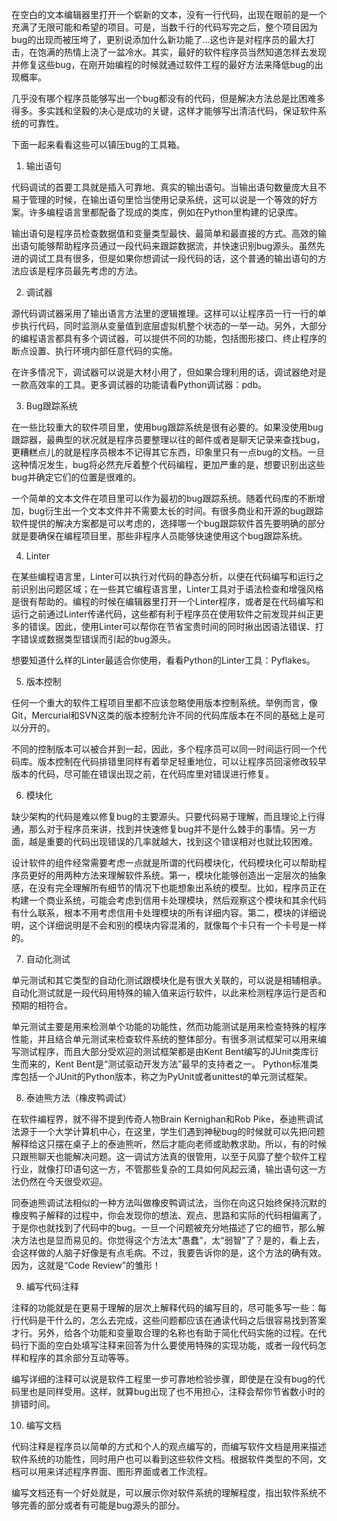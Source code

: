 在空白的文本编辑器里打开一个崭新的文本，没有一行代码，出现在眼前的是一个充满了无限可能和希望的项目。可是，当数千行的代码写完之后，整个项目因为bug的出现而被压垮了，更别说添加什么新功能了...这也许是对程序员的最大打击，在饱满的热情上浇了一盆冷水。其实，最好的软件程序员当然知道怎样去发现并修复这些bug，在刚开始编程的时候就通过软件工程的最好方法来降低bug的出现概率。

几乎没有哪个程序员能够写出一个bug都没有的代码，但是解决方法总是比困难多得多。多实践和坚毅的决心是成功的关键，这样才能够写出清洁代码，保证软件系统的可靠性。


下面一起来看看这些可以镇压bug的工具箱。

1. 输出语句

代码调试的首要工具就是插入可靠地、真实的输出语句。当输出语句数量庞大且不易于管理的时候，在输出语句里恰当使用记录系统，这可以说是一个等效的好方案。许多编程语言里都配备了现成的类库，例如在Python里构建的记录库。

输出语句是程序员检查数据值和变量类型最快、最简单和最直接的方式。高效的输出语句能够帮助程序员通过一段代码来跟踪数据流，并快速识别bug源头。虽然先进的调试工具有很多，但是如果你想调试一段代码的话，这个普通的输出语句的方法应该是程序员最先考虑的方法。

2. 调试器

源代码调试器采用了输出语言方法里的逻辑推理。这样可以让程序员一行一行的单步执行代码，同时监测从变量值到底层虚拟机整个状态的一举一动。另外，大部分的编程语言都具有多个调试器，可以提供不同的功能，包括图形接口、终止程序的断点设置、执行环境内部任意代码的实施。

在许多情况下，调试器可以说是大材小用了，但如果合理利用的话，调试器绝对是一款高效率的工具。更多调试器的功能请看Python调试器：pdb。

3. Bug跟踪系统

在一些比较重大的软件项目里，使用bug跟踪系统是很有必要的。如果没使用bug跟踪器，最典型的状况就是程序员要整理以往的邮件或者是聊天记录来查找bug，更糟糕点儿的就是程序员根本不记得其它东西，印象里只有一点bug的文档。一旦这种情况发生，bug将必然充斥着整个代码编程，更加严重的是，想要识别出这些bug并确定它们的位置是很难的。

一个简单的文本文件在项目里可以作为最初的bug跟踪系统。随着代码库的不断增加，bug衍生出一个文本文件并不需要太长的时间。有很多商业和开源的bug跟踪软件提供的解决方案都是可以考虑的，选择哪一个bug跟踪软件首先要明确的部分就是要确保在编程项目里，那些非程序人员能够快速使用这个bug跟踪系统。

4. Linter

在某些编程语言里，Linter可以执行对代码的静态分析，以便在代码编写和运行之前识别出问题区域；在一些其它编程语言里，Linter工具对于语法检查和增强风格是很有帮助的。编程的时候在编辑器里打开一个Linter程序，或者是在代码编写和运行之前通过Linter传递代码，这些都有利于程序员在使用软件之前发现并纠正更多的错误。因此，使用Linter可以帮你在节省宝贵时间的同时揪出因语法错误、打字错误或数据类型错误而引起的bug源头。

想要知道什么样的Linter最适合你使用，看看Python的Linter工具：Pyflakes。

5. 版本控制

任何一个重大的软件工程项目里都不应该忽略使用版本控制系统。举例而言，像Git，Mercurial和SVN这类的版本控制允许不同的代码库版本在不同的基础上是可以分开的。

不同的控制版本可以被合并到一起，因此，多个程序员可以同一时间运行同一个代码库。版本控制在代码排错里同样有着举足轻重地位，可以让程序员回滚修改较早版本的代码，尽可能在错误出现之前，在代码库里对错误进行修复。

6. 模块化

缺少架构的代码是难以修复bug的主要源头。只要代码易于理解，而且理论上行得通，那么对于程序员来讲，找到并快速修复bug并不是什么棘手的事情。另一方面，越是重要的代码出现错误的几率就越大，找到这个错误相对也就比较困难。

设计软件的组件经常需要考虑一点就是所谓的代码模块化，代码模块化可以帮助程序员更好的用两种方法来理解软件系统。第一，模块化能够创造出一定层次的抽象感，在没有完全理解所有细节的情况下也能想象出系统的模型。比如，程序员正在构建一个商业系统，可能会考虑到信用卡处理模块，然后观察这个模块和其余代码有什么联系，根本不用考虑信用卡处理模块的所有详细内容。第二，模块的详细说明，这个详细说明是不会和别的模块内容混淆的，就像每个卡只有一个卡号是一样的。

7. 自动化测试

单元测试和其它类型的自动化测试跟模块化是有很大关联的，可以说是相辅相承。自动化测试就是一段代码用特殊的输入值来运行软件，以此来检测程序运行是否和预期的相符合。

单元测试主要是用来检测单个功能的功能性，然而功能测试是用来检查特殊的程序性能，并且结合单元测试来检查软件系统的整体部分。有很多测试框架可以用来编写测试程序，而且大部分受欢迎的测试框架都是由Kent Bent编写的JUnit类库衍生而来的，Kent Bent是“测试驱动开发方法”最早的支持者之一。 Python标准类库包括一个JUnit的Python版本，称之为PyUnit或者unittest的单元测试框架。

8. 泰迪熊方法（橡皮鸭调试）

在软件编程界，就不得不提到传奇人物Brain Kernighan和Rob Pike，泰迪熊调试法源于一个大学计算机中心，在这里，学生们遇到神秘bug的时候就可以先把问题解释给这只摆在桌子上的泰迪熊听，然后才能向老师或助教求助。所以，有的时候只跟熊聊天也能解决问题。这一调试方法真的很管用，以至于风靡了整个软件工程行业，就像打印语句这一方，不管那些复杂的工具如何风起云涌，输出语句这一方法仍然在今天很受欢迎。

同泰迪熊调试法相似的一种方法叫做橡皮鸭调试法，当你在向这只始终保持沉默的橡皮鸭子解释的过程中，你会发现你的想法、观点、思路和实际的代码相偏离了，于是你也就找到了代码中的bug。一旦一个问题被充分地描述了它的细节，那么解决方法也是显而易见的。你觉得这个方法太“愚蠢”，太“弱智”了？是的，看上去，会这样做的人脑子好像是有点毛病。不过，我要告诉你的是，这个方法的确有效。因为，这就是“Code Review”的雏形！

9. 编写代码注释

注释的功能就是在更易于理解的层次上解释代码的编写目的，尽可能多写一些：每行代码是干什么的，怎么去完成，这些问题都应该在通读代码之后很容易找到答案才行。另外，给各个功能和变量取合理的名称也有助于简化代码实施的过程。在代码行下面的空白处填写注释来回答为什么要使用特殊的实现功能，或者一段代码怎样和程序的其余部分互动等等。

编写详细的注释可以说是软件工程里一步可靠地检验步骤，即使是在没有bug的代码里也是同样受用。这样，就算bug出现了也不用担心，注释会帮你节省数小时的排错时间。

10. 编写文档

代码注释是程序员以简单的方式和个人的观点编写的，而编写软件文档是用来描述软件系统的功能性，同时用户也可以看到这些软件文档。根据软件类型的不同，文档可以用来详述程序界面、图形界面或者工作流程。

编写文档还有一个好处就是，可以展示你对软件系统的理解程度，指出软件系统不够完善的部分或者有可能是bug源头的部分。

